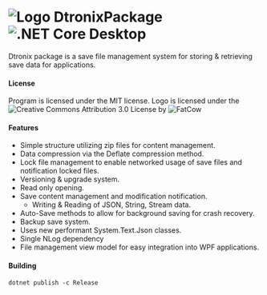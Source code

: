 # ![Logo](https://github.com/Dtronix/DtronixPackage/blob/master/icon.png) DtronixPackage ![.NET Core Desktop](https://github.com/Dtronix/DtronixPackage/workflows/.NET%20Core%20Desktop/badge.svg)

Dtronix package is a save file management system for storing & retrieving save data for applications.

#### License
Program is licensed under the MIT license.
Logo is licensed under the ![Creative Commons Attribution 3.0 License](http://creativecommons.org/licenses/by/3.0/us/) by ![FatCow](https://www.fatcow.com/free-icons)

#### Features
- Simple structure utilizing zip files for content management.
- Data compression via the Deflate compression method.
- Lock file management to enable networked usage of save files and notification locked files.
- Versioning & upgrade system.
- Read only opening.
- Save content management and modification notification.
  - Writing & Reading of JSON, String, Stream data.
- Auto-Save methods to allow for background saving for crash recovery.
- Backup save system.
- Uses new performant System.Text.Json classes.
- Single NLog dependency
- File management view model for easy integration into WPF applications.

#### Building
```
dotnet publish -c Release
```

